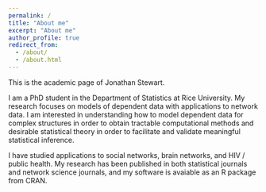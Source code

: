 ```yaml
---
permalink: /
title: "About me"
excerpt: "About me"
author_profile: true
redirect_from: 
  - /about/
  - /about.html
---
```


This is the academic page of Jonathan Stewart. 

I am a PhD student in the Department of Statistics at Rice University. 
My research focuses on models of dependent data with applications to network data. 
I am interested in understanding 
how to model dependent data for complex structures in order to obtain
tractable computational methods and desirable statistical theory in order to facilitate and validate
meaningful statistical inference.


I have studied applications to social networks, brain networks, and HIV / public health. 
My research has been published in both statistical journals and network science journals, 
and my software is avaiable as an R package from CRAN. 


